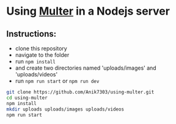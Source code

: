 # Using [Multer][npm-multer] in a Nodejs server

## Instructions:

-   clone this repository
-   navigate to the folder
-   run `npm install`
-   and create two directories named 'uploads/images' and 'uploads/videos'
-   run `npm run start` or `npm run dev`

```sh
git clone https://github.com/Anik7303/using-multer.git
cd using-multer
npm install
mkdir uploads uploads/images uploads/videos
npm run start
```

[npm-multer]: https://www.npmjs.com/package/multer
